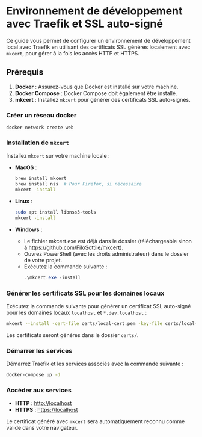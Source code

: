 
# Environnement de développement avec Traefik et SSL auto-signé

Ce guide vous permet de configurer un environnement de développement local avec Traefik en utilisant des certificats SSL générés localement avec `mkcert`, pour gérer à la fois les accès HTTP et HTTPS.

## Prérequis

1. **Docker** : Assurez-vous que Docker est installé sur votre machine.
2. **Docker Compose** : Docker Compose doit également être installé.
3. **mkcert** : Installez `mkcert` pour générer des certificats SSL auto-signés.

### Créer un réseau docker 

`docker network create web`

### Installation de `mkcert`

Installez `mkcert` sur votre machine locale :

- **MacOS** :
  ```bash
  brew install mkcert
  brew install nss  # Pour Firefox, si nécessaire
  mkcert -install
  ```

- **Linux** :
  ```bash
  sudo apt install libnss3-tools
  mkcert -install
  ```

- **Windows** :
  - Le fichier mkcert.exe est déjà dans le dossier (téléchargeable sinon à https://github.com/FiloSottile/mkcert).
  - Ouvrez PowerShell (avec les droits administrateur) dans le dossier de votre projet.
  - Exécutez la commande suivante :
    ```Powershell
    .\mkcert.exe -install
    ```

### Générer les certificats SSL pour les domaines locaux

Exécutez la commande suivante pour générer un certificat SSL auto-signé pour les domaines locaux `localhost` et `*.dev.localhost` :

```bash
mkcert --install -cert-file certs/local-cert.pem -key-file certs/local-key.pem localhost dev.localhost "*.dev.localhost" "*.devphp74.localhost" "*.devphp.localhost" "127.0.0.1"
```

Les certificats seront générés dans le dossier `certs/`.


### Démarrer les services

Démarrez Traefik et les services associés avec la commande suivante :

```bash
docker-compose up -d
```

### Accéder aux services

- **HTTP** : [http://localhost](http://localhost)
- **HTTPS** : [https://localhost](https://localhost)

Le certificat généré avec `mkcert` sera automatiquement reconnu comme valide dans votre navigateur.
